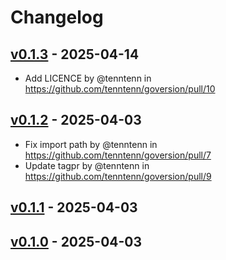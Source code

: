 # Changelog

## [v0.1.3](https://github.com/tenntenn/goversion/compare/v0.1.2...v0.1.3) - 2025-04-14
- Add LICENCE by @tenntenn in https://github.com/tenntenn/goversion/pull/10

## [v0.1.2](https://github.com/tenntenn/goversion/compare/v0.1.1...v0.1.2) - 2025-04-03
- Fix import path by @tenntenn in https://github.com/tenntenn/goversion/pull/7
- Update tagpr by @tenntenn in https://github.com/tenntenn/goversion/pull/9

## [v0.1.1](https://github.com/tenntenn/goversion/compare/v0.1.0...v0.1.1) - 2025-04-03

## [v0.1.0](https://github.com/tenntenn/goversion/commits/v0.1.0) - 2025-04-03
